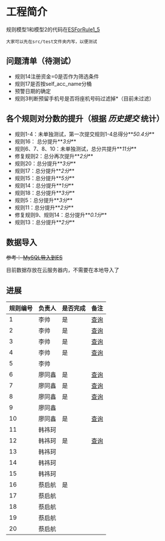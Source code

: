 # 工程简介

规则模型1和模型2的代码在[ESForRule1_5](src/test/java/com/soe/lishuai/ESForRule1_5.java)



    大家可以先在src/test文件夹内写，以便测试

## 问题清单（待测试）
- 规则14注册资金=0是否作为筛选条件
- 规则17是否按self_acc_name分桶
- 预警日期的确定
- 规则3判断预留手机号是否将座机号码过滤掉*（目前未过滤）


## 各个规则对分数的提升（根据 *历史提交* 统计）
- 规则1-4：未单独测试，第一次提交规则1-4总得分**_50.4分_**
- 规则16： 总分提升**_3分_**
- 规则6、7、8、10：未单独测试，总分共提升**_11分_**
- 修复规则2：总分再次提升**_2分_**
- 规则20：总分提升**_3分_**
- 规则17：总分提升**_2分_**
- 规则15：总分提升**_5分_**
- 规则14：总分提升**_1分_**
- 规则18：总分提升**_3分_**
- 规则5：总分提升**_3分_**
- 规则11：总分提升**_2分_**
- 修复规则9、规则14：总分提升**_0.1分_**
- 规则13：总分提升**_2分_**



## 数据导入
~~参考： [MySQL导入到ES](MySQL导入到ES.md)~~

目前数据存放在云服务器内，不需要在本地导入了

## 进展
| 规则编号 | 负责人 | 是否完成 | 备注                                   |
|------|-----|----|--------------------------------------|
| 1    | 李帅  | 是  | [查询](http://202.118.11.39:8080/rule_1) |
| 2    | 李帅  | 是  | [查询](http://202.118.11.39:8080/rule_2) |
| 3    | 李帅  | 是  | [查询](http://202.118.11.39:8080/rule_3) |
| 4    | 李帅  | 是   | [查询](http://202.118.11.39:8080/rule_4)                                     |
| 5    | 李帅  |    |                                      |
| 6    | 廖同鑫 | 是     | [查询](http://202.118.11.39:8080/rule_6)                                     |
| 7    | 廖同鑫 | 是     | [查询](http://202.118.11.39:8080/rule_7)                                     |
| 8    | 廖同鑫 | 是     |[查询](http://202.118.11.39:8080/rule_8)                                      |
| 9    | 廖同鑫 |      |                                      |
| 10   | 廖同鑫 | 是     | [查询](http://202.118.11.39:8080/rule_10)                                     |
| 11   | 韩祎珂 |      |                                      |
| 12   | 韩祎珂 |  是    | [查询](http://202.118.11.39:8080/rule_12)                                     |
| 13   | 韩祎珂 |      |                                      |
| 14   | 韩祎珂 |      |                                      |
| 15   | 韩祎珂 |      |                                      |
| 16   | 蔡启航 | 是     |                                      |
| 17   | 蔡启航 |      |                                      |
| 18   | 蔡启航 |      |                                      |
| 19   | 蔡启航 |      |                                      |
| 20   | 蔡启航 |      |                                      |

